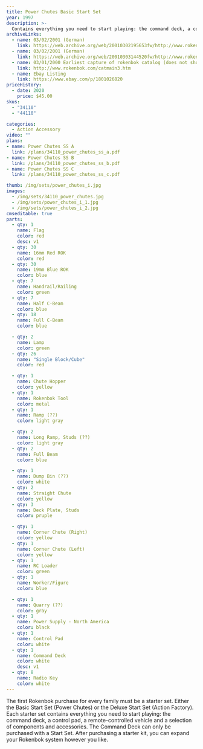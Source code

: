 ```yaml
---
title: Power Chutes Basic Start Set
year: 1997
description: >-
  Contains everything you need to start playing: the command deck, a control pad, a remote-controlled vehicle and a selection of components and accessories.
archiveLinks:
  - name: 03/02/2001 (German)
    link: https://web.archive.org/web/20010302195653fw/http://www.rokenbok.com/deutsch/catalog.htm
  - name: 03/02/2001 (German)
    link: https://web.archive.org/web/20010303144520fw/http://www.rokenbok.com/deutsch/catmain3.htm
  - name: 03/01/2000 Earliest capture of rokenbok catalog (does not show Power Chutes)
    link: http://www.rokenbok.com/catmain3.htm
  - name: Ebay Listing
    link: https://www.ebay.com/p/1801026820
priceHistory:
  - date: 2020
    price: $45.00
skus:
  - "34110"
  - "44110"

categories:
  - Action Accessory
video: ""
plans:
- name: Power Chutes SS A
  link: /plans/34110_power_chutes_ss_a.pdf
- name: Power Chutes SS B
  link: /plans/34110_power_chutes_ss_b.pdf
- name: Power Chutes SS C
  link: /plans/34110_power_chutes_ss_c.pdf

thumb: /img/sets/power_chutes_i.jpg
images:
  - /img/sets/34110_power_chutes.jpg
  - /img/sets/power_chutes_i_1.jpg
  - /img/sets/power_chutes_i_2.jpg
cmseditable: true
parts:
  - qty: 1
    name: Flag
    color: red
    desc: v1
  - qty: 30
    name: 16mm Red ROK
    color: red
  - qty: 30
    name: 19mm Blue ROK
    color: blue
  - qty: 7
    name: Handrail/Railing
    color: green
  - qty: 7
    name: Half C-Beam
    color: blue
  - qty: 18
    name: Full C-Beam
    color: blue

  - qty: 2
    name: Lamp
    color: green
  - qty: 26
    name: "Single Block/Cube"
    color: red

  - qty: 1
    name: Chute Hopper
    color: yellow
  - qty: 1
    name: Rokenbok Tool
    color: metal
  - qty: 1
    name: Ramp (??)
    color: light gray

  - qty: 2
    name: Long Ramp, Studs (??)
    color: light gray
  - qty: 2
    name: Full Beam
    color: blue

  - qty: 1
    name: Dump Bin (??)
    color: white
  - qty: 2
    name: Straight Chute
    color: yellow
  - qty: 3
    name: Deck Plate, Studs
    color: pruple

  - qty: 1
    name: Corner Chute (Right)
    color: yellow
  - qty: 1
    name: Corner Chute (Left)
    color: yellow
  - qty: 1
    name: RC Loader
    color: green
  - qty: 1
    name: Worker/Figure
    color: blue

  - qty: 1
    name: Quarry (??)
    color: gray
  - qty: 1
    name: Power Supply - North America
    color: black
  - qty: 1
    name: Control Pad
    color: white
  - qty: 1
    name: Command Deck
    color: white
    desc: v1
  - qty: 8
    name: Radio Key
    color: white
---
```


The first Rokenbok purchase for every family must be a starter set. Either the Basic Start Set (Power Chutes) or the Deluxe Start Set (Action Factory). Each starter set contains everything you need to start playing: the command deck, a control pad, a remote-controlled vehicle and a selection of components and accessories. The Command Deck can only be purchased with a Start Set. After purchasing a starter kit, you can expand your Rokenbok system however you like.
